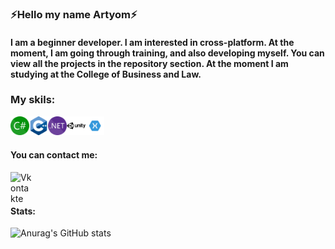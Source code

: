 ### ⚡Hello my name Artyom⚡
#### I am a beginner developer. I am interested in cross-platform. At the moment, I am going through training, and also developing myself. You can view all the projects in the repository section. At the moment I am studying at the College of Business and Law.
### My skils:
<img align="left" alt="csarp" width="30" src="https://raw.githubusercontent.com/github/explore/80688e429a7d4ef2fca1e82350fe8e3517d3494d/topics/csharp/csharp.png" />
<img align="left" alt="cpp" width="30" src="https://raw.githubusercontent.com/github/explore/180320cffc25f4ed1bbdfd33d4db3a66eeeeb358/topics/cpp/cpp.png" />
<img align="left" alt="dotnet" width="30" src="https://raw.githubusercontent.com/github/explore/93d8a67084f94b2a444e510199a6e7622e5b09a3/topics/dotnet/dotnet.png" />
<img align="left" alt="unity" width="30" src="https://raw.githubusercontent.com/github/explore/80688e429a7d4ef2fca1e82350fe8e3517d3494d/topics/unity/unity.png" />
<img align="left" alt="xamarin" width="30" src="https://raw.githubusercontent.com/github/explore/80688e429a7d4ef2fca1e82350fe8e3517d3494d/topics/xamarin/xamarin.png" />
<br />
<br />

#### You can contact me:
[<img align="left" alt="Vkontakte" width="35" src="https://cdn-icons-png.flaticon.com/512/3670/3670254.png" />][vkontakte]

<br />
<br />

#### Stats:
![Anurag's GitHub stats](https://github-readme-stats.vercel.app/api?username=Artyom07112&show_icons=true&theme=cobalt)



[vkontakte]: https://vk.com/dybinych

